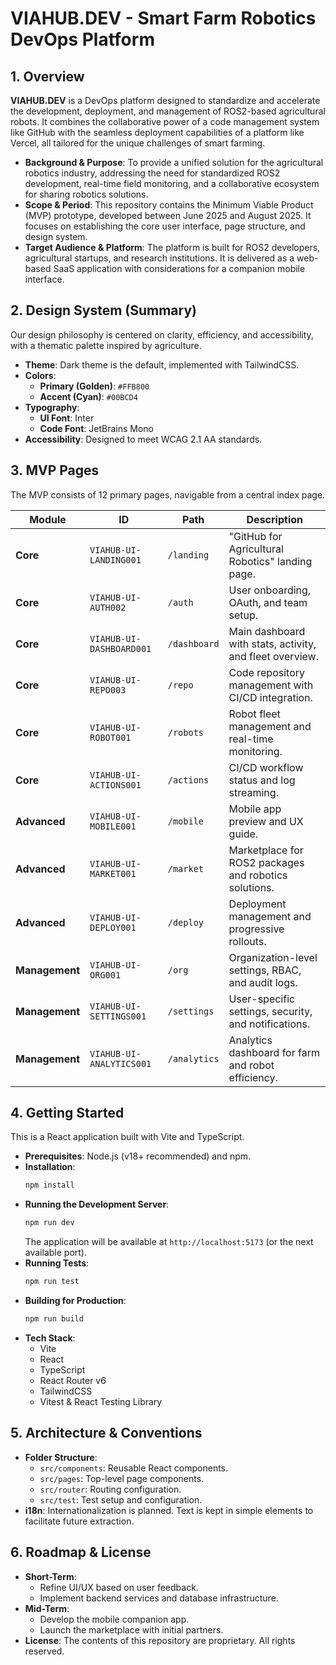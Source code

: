 # VIAHUB.DEV - Smart Farm Robotics DevOps Platform

## 1. Overview

**VIAHUB.DEV** is a DevOps platform designed to standardize and accelerate the development, deployment, and management of ROS2-based agricultural robots. It combines the collaborative power of a code management system like GitHub with the seamless deployment capabilities of a platform like Vercel, all tailored for the unique challenges of smart farming.

*   **Background & Purpose**: To provide a unified solution for the agricultural robotics industry, addressing the need for standardized ROS2 development, real-time field monitoring, and a collaborative ecosystem for sharing robotics solutions.
*   **Scope & Period**: This repository contains the Minimum Viable Product (MVP) prototype, developed between June 2025 and August 2025. It focuses on establishing the core user interface, page structure, and design system.
*   **Target Audience & Platform**: The platform is built for ROS2 developers, agricultural startups, and research institutions. It is delivered as a web-based SaaS application with considerations for a companion mobile interface.

## 2. Design System (Summary)

Our design philosophy is centered on clarity, efficiency, and accessibility, with a thematic palette inspired by agriculture.

*   **Theme**: Dark theme is the default, implemented with TailwindCSS.
*   **Colors**:
    *   **Primary (Golden)**: `#FFB800`
    *   **Accent (Cyan)**: `#00BCD4`
*   **Typography**:
    *   **UI Font**: Inter
    *   **Code Font**: JetBrains Mono
*   **Accessibility**: Designed to meet WCAG 2.1 AA standards.

## 3. MVP Pages

The MVP consists of 12 primary pages, navigable from a central index page.

| Module      | ID                    | Path                 | Description                                       |
|-------------|-----------------------|----------------------|---------------------------------------------------|
| **Core**    | `VIAHUB-UI-LANDING001`| `/landing`           | "GitHub for Agricultural Robotics" landing page.      |
| **Core**    | `VIAHUB-UI-AUTH002`   | `/auth`              | User onboarding, OAuth, and team setup.           |
| **Core**    | `VIAHUB-UI-DASHBOARD001`| `/dashboard`         | Main dashboard with stats, activity, and fleet overview. |
| **Core**    | `VIAHUB-UI-REPO003`   | `/repo`              | Code repository management with CI/CD integration. |
| **Core**    | `VIAHUB-UI-ROBOT001`  | `/robots`            | Robot fleet management and real-time monitoring.  |
| **Core**    | `VIAHUB-UI-ACTIONS001`| `/actions`           | CI/CD workflow status and log streaming.          |
| **Advanced**| `VIAHUB-UI-MOBILE001` | `/mobile`            | Mobile app preview and UX guide.                  |
| **Advanced**| `VIAHUB-UI-MARKET001` | `/market`            | Marketplace for ROS2 packages and robotics solutions. |
| **Advanced**| `VIAHUB-UI-DEPLOY001` | `/deploy`            | Deployment management and progressive rollouts.   |
| **Management**| `VIAHUB-UI-ORG001`    | `/org`               | Organization-level settings, RBAC, and audit logs.|
| **Management**| `VIAHUB-UI-SETTINGS001`| `/settings`          | User-specific settings, security, and notifications. |
| **Management**| `VIAHUB-UI-ANALYTICS001`| `/analytics`         | Analytics dashboard for farm and robot efficiency. |

## 4. Getting Started

This is a React application built with Vite and TypeScript.

*   **Prerequisites**: Node.js (v18+ recommended) and npm.
*   **Installation**:
    ```bash
    npm install
    ```
*   **Running the Development Server**:
    ```bash
    npm run dev
    ```
    The application will be available at `http://localhost:5173` (or the next available port).
*   **Running Tests**:
    ```bash
    npm run test
    ```
*   **Building for Production**:
    ```bash
    npm run build
    ```
*   **Tech Stack**:
    *   Vite
    *   React
    *   TypeScript
    *   React Router v6
    *   TailwindCSS
    *   Vitest & React Testing Library

## 5. Architecture & Conventions

*   **Folder Structure**:
    *   `src/components`: Reusable React components.
    *   `src/pages`: Top-level page components.
    *   `src/router`: Routing configuration.
    *   `src/test`: Test setup and configuration.
*   **i18n**: Internationalization is planned. Text is kept in simple elements to facilitate future extraction.

## 6. Roadmap & License

*   **Short-Term**:
    *   Refine UI/UX based on user feedback.
    *   Implement backend services and database infrastructure.
*   **Mid-Term**:
    *   Develop the mobile companion app.
    *   Launch the marketplace with initial partners.
*   **License**: The contents of this repository are proprietary. All rights reserved.
